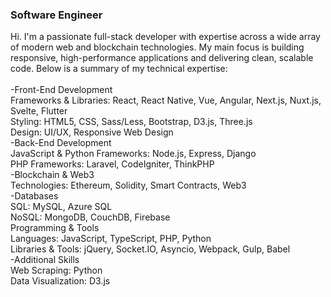 
### Software Engineer
Hi.
I'm a passionate full-stack developer with expertise across a wide array of modern web and blockchain technologies. 
My main focus is building responsive, high-performance applications and delivering clean, scalable code. 
Below is a summary of my technical expertise:  
<br>
-Front-End Development<br>
Frameworks & Libraries: React, React Native, Vue, Angular, Next.js, Nuxt.js, Svelte, Flutter<br>
Styling: HTML5, CSS, Sass/Less, Bootstrap, D3.js, Three.js<br>
Design: UI/UX, Responsive Web Design<br>
-Back-End Development<br>
JavaScript & Python Frameworks: Node.js, Express, Django<br>
PHP Frameworks: Laravel, CodeIgniter, ThinkPHP<br>
-Blockchain & Web3<br>
Technologies: Ethereum, Solidity, Smart Contracts, Web3<br>
-Databases<br>
SQL: MySQL, Azure SQL<br>
NoSQL: MongoDB, CouchDB, Firebase<br>
Programming & Tools<br>
Languages: JavaScript, TypeScript, PHP, Python<br>
Libraries & Tools: jQuery, Socket.IO, Asyncio, Webpack, Gulp, Babel<br>
-Additional Skills<br>
Web Scraping: Python<br>
Data Visualization: D3.js<br>
